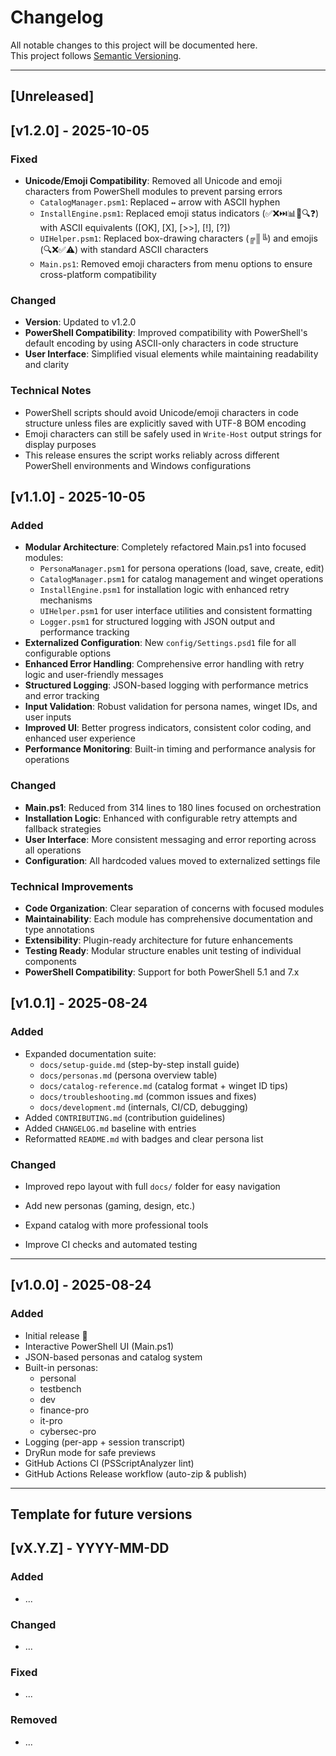 # Changelog

All notable changes to this project will be documented here.  
This project follows [Semantic Versioning](https://semver.org/).

---

## [Unreleased]

## [v1.2.0] - 2025-10-05
### Fixed
- **Unicode/Emoji Compatibility**: Removed all Unicode and emoji characters from PowerShell modules to prevent parsing errors
  - `CatalogManager.psm1`: Replaced `↔` arrow with ASCII hyphen
  - `InstallEngine.psm1`: Replaced emoji status indicators (✅❌⏭️📊🚨🔍❓) with ASCII equivalents ([OK], [X], [>>], [!], [?])
  - `UIHelper.psm1`: Replaced box-drawing characters (╔║╚) and emojis (🔍❌✅⚠️) with standard ASCII characters
  - `Main.ps1`: Removed emoji characters from menu options to ensure cross-platform compatibility

### Changed
- **Version**: Updated to v1.2.0
- **PowerShell Compatibility**: Improved compatibility with PowerShell's default encoding by using ASCII-only characters in code structure
- **User Interface**: Simplified visual elements while maintaining readability and clarity

### Technical Notes
- PowerShell scripts should avoid Unicode/emoji characters in code structure unless files are explicitly saved with UTF-8 BOM encoding
- Emoji characters can still be safely used in `Write-Host` output strings for display purposes
- This release ensures the script works reliably across different PowerShell environments and Windows configurations

## [v1.1.0] - 2025-10-05
### Added
- **Modular Architecture**: Completely refactored Main.ps1 into focused modules:
  - `PersonaManager.psm1` for persona operations (load, save, create, edit)
  - `CatalogManager.psm1` for catalog management and winget operations
  - `InstallEngine.psm1` for installation logic with enhanced retry mechanisms
  - `UIHelper.psm1` for user interface utilities and consistent formatting
  - `Logger.psm1` for structured logging with JSON output and performance tracking
- **Externalized Configuration**: New `config/Settings.psd1` file for all configurable options
- **Enhanced Error Handling**: Comprehensive error handling with retry logic and user-friendly messages
- **Structured Logging**: JSON-based logging with performance metrics and error tracking
- **Input Validation**: Robust validation for persona names, winget IDs, and user inputs
- **Improved UI**: Better progress indicators, consistent color coding, and enhanced user experience
- **Performance Monitoring**: Built-in timing and performance analysis for operations

### Changed
- **Main.ps1**: Reduced from 314 lines to 180 lines focused on orchestration
- **Installation Logic**: Enhanced with configurable retry attempts and fallback strategies
- **User Interface**: More consistent messaging and error reporting across all operations
- **Configuration**: All hardcoded values moved to externalized settings file

### Technical Improvements
- **Code Organization**: Clear separation of concerns with focused modules
- **Maintainability**: Each module has comprehensive documentation and type annotations
- **Extensibility**: Plugin-ready architecture for future enhancements
- **Testing Ready**: Modular structure enables unit testing of individual components
- **PowerShell Compatibility**: Support for both PowerShell 5.1 and 7.x

## [v1.0.1] - 2025-08-24
### Added
- Expanded documentation suite:
  - `docs/setup-guide.md` (step-by-step install guide)
  - `docs/personas.md` (persona overview table)
  - `docs/catalog-reference.md` (catalog format + winget ID tips)
  - `docs/troubleshooting.md` (common issues and fixes)
  - `docs/development.md` (internals, CI/CD, debugging)
- Added `CONTRIBUTING.md` (contribution guidelines)
- Added `CHANGELOG.md` baseline with entries
- Reformatted `README.md` with badges and clear persona list

### Changed
- Improved repo layout with full `docs/` folder for easy navigation

- Add new personas (gaming, design, etc.)
- Expand catalog with more professional tools
- Improve CI checks and automated testing

---

## [v1.0.0] - 2025-08-24
### Added
- Initial release 🎉
- Interactive PowerShell UI (Main.ps1)
- JSON-based personas and catalog system
- Built-in personas:
  - personal
  - testbench
  - dev
  - finance-pro
  - it-pro
  - cybersec-pro
- Logging (per-app + session transcript)
- DryRun mode for safe previews
- GitHub Actions CI (PSScriptAnalyzer lint)
- GitHub Actions Release workflow (auto-zip & publish)

---

## Template for future versions

## [vX.Y.Z] - YYYY-MM-DD
### Added
- ...

### Changed
- ...

### Fixed
- ...

### Removed
- ...

